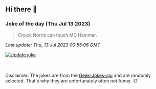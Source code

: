 ## Hi there 👋

### Joke of the day (Thu Jul 13 2023)
<!-- joke -->
>Chuck Norris can touch MC Hammer.
<!-- /joke -->

*Last update: Thu, 13 Jul 2023 00:55:06 GMT*

[![Update joke](https://github.com/nclskfm/nclskfm/actions/workflows/joke.yml/badge.svg)](https://github.com/nclskfm/nclskfm/actions/workflows/joke.yml)

<br><br>
Disclaimer: The jokes are from the [Geek-Jokes-api](https://github.com/sameerkumar18/geek-joke-api) and are randomly selected. That's why they are unfortunately often not funny. :D
